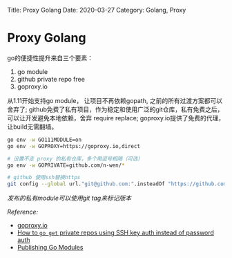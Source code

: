 Title: Proxy Golang
Date: 2020-03-27
Category: Golang, Proxy

Proxy Golang
===

go的便捷性提升来自三个要素：

1. go module
2. github private repo free
3. goproxy.io

从1.11开始支持go module， 让项目不再依赖gopath, 之前的所有过渡方案都可以舍弃了;
github免费了私有项目，作为稳定和使用广泛的git仓库，私有免费之后，可以让开发避免本地依赖，舍弃 require replace;
goproxy.io提供了免费的代理，让build无需翻墙。

```bash
go env -w GO111MODULE=on
go env -w GOPROXY=https://goproxy.io,direct

# 设置不走 proxy 的私有仓库，多个用逗号相隔（可选）
go env -w GOPRIVATE=github.com/n-wen/*

# github 使用ssh替换https
git config --global url."git@github.com:".insteadOf "https://github.com/"
```

*发布的私有module可以使用git tag来标记版本*

*Reference:*

- [goproxy.io](https://goproxy.io/zh/)
- [How to `go get` private repos using SSH key auth instead of password auth](https://gist.github.com/dmitshur/6927554)
- [Publishing Go Modules](https://blog.golang.org/publishing-go-modules)